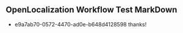 ## OpenLocalization Workflow Test MarkDown
* e9a7ab70-0572-4470-ad0e-b648d4128598 thanks!

<!--HONumber=Aug16_HO3-->


